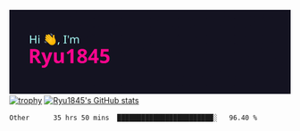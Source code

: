 ![Hi, I'm Ryu1845](https://github.com/Ryu1845/Ryu1845/blob/main/header.png)
[![trophy](https://github-profile-trophy.vercel.app/?username=ryo-ma&theme=radical&column=10)](https://github.com/ryo-ma/github-profile-trophy)
[![Ryu1845's GitHub stats](https://github-readme-stats.vercel.app/api?username=Ryu1845&theme=radical&show_icons=true)](https://github.com/anuraghazra/github-readme-stats)
<!--START_SECTION:waka-->

```text
Other      35 hrs 50 mins  ████████████████████████░   96.40 %
```

<!--END_SECTION:waka-->

<!--
**Ryu1845/Ryu1845** is a ✨ _special_ ✨ repository because its `README.md` (this file) appears on your GitHub profile.

Here are some ideas to get you started:

- 🔭 I’m currently working on ...
- 🌱 I’m currently learning ...
- 👯 I’m looking to collaborate on ...
- 🤔 I’m looking for help with ...
- 💬 Ask me about ...
- 📫 How to reach me: ...
- 😄 Pronouns: ...
- ⚡ Fun fact: ...
-->
